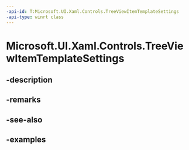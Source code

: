 ```yaml
---
-api-id: T:Microsoft.UI.Xaml.Controls.TreeViewItemTemplateSettings
-api-type: winrt class
---
```


<!-- Class syntax.
public class TreeViewItemTemplateSettings : DependencyObject, DependencyObject
-->

# Microsoft.UI.Xaml.Controls.TreeViewItemTemplateSettings

## -description

## -remarks

## -see-also

## -examples

